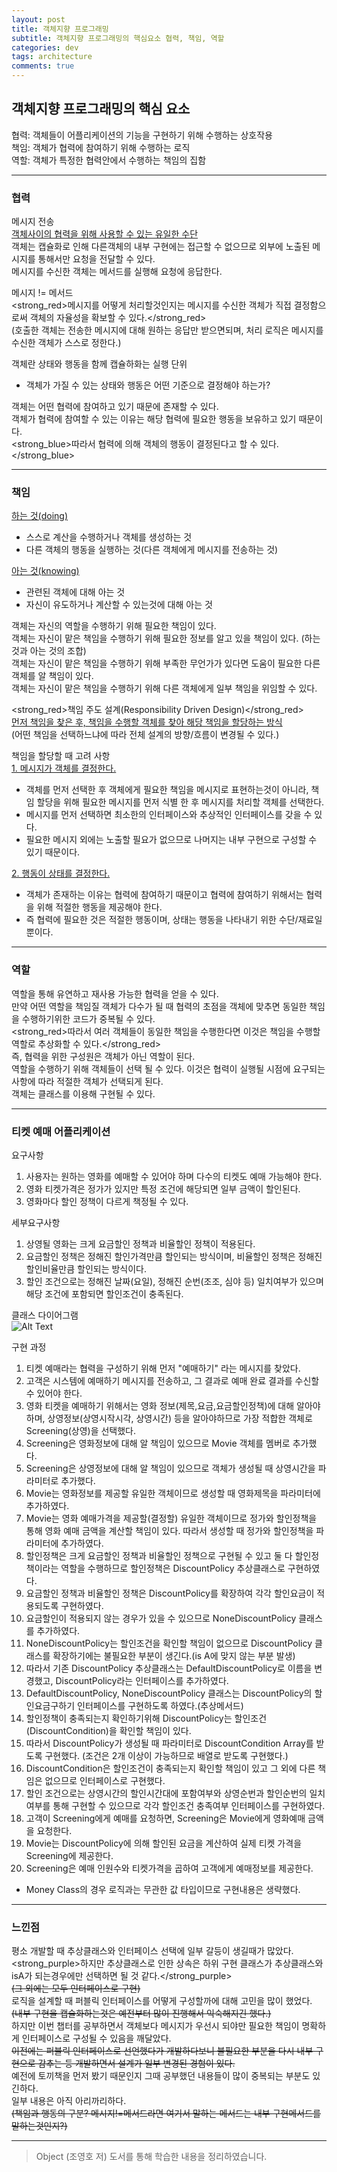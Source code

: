 ```yaml
---
layout: post
title: 객체지향 프로그래밍
subtitle: 객체지향 프로그래밍의 핵심요소 협력, 책임, 역할
categories: dev
tags: architecture
comments: true
---
```


## 객체지향 프로그래밍의 핵심 요소  
협력: 객체들이 어플리케이션의 기능을 구현하기 위해 수행하는 상호작용  
책임: 객체가 협력에 참여하기 위해 수행하는 로직  
역할: 객체가 특정한 협력안에서 수행하는 책임의 집함  
<hr>  

### 협력  
메시지 전송  
<u>객체사이의 협력을 위해 사용할 수 있는 유일한 수단</u>  
객체는 캡슐화로 인해 다른객체의 내부 구현에는 접근할 수 없으므로 외부에 노출된 메시지를 통해서만 요청을 전달할 수 있다.  
메시지를 수신한 객체는 메서드를 실행해 요청에 응답한다.  
  
메시지 != 메서드  
<strong_red>메시지를 어떻게 처리할것인지는 메시지를 수신한 객체가 직접 결정함으로써 객체의 자율성을 확보할 수 있다.</strong_red>  
(호출한 객체는 전송한 메시지에 대해 원하는 응답만 받으면되며, 처리 로직은 메시지를 수신한 객체가 스스로 정한다.)  
  
객체란 상태와 행동을 함께 캡슐하화는 실행 단위  
-  객체가 가질 수 있는 상태와 행동은 어떤 기준으로 결정해야 하는가?  

객체는 어떤 협력에 참여하고 있기 때문에 존재할 수 있다.  
객체가 협력에 참여할 수 있는 이유는 해당 협력에 필요한 행동을 보유하고 있기 때문이다.  
<strong_blue>따라서 협력에 의해 객체의 행동이 결정된다고 할 수 있다.</strong_blue>  
<hr>  

### 책임  
<u>하는 것(doing)</u>  
- 스스로 계산을 수행하거나 객체를 생성하는 것  
- 다른 객체의 행동을 실행하는 것(다른 객체에게 메시지를 전송하는 것)  

<u>아는 것(knowing)</u>
- 관련된 객체에 대해 아는 것  
- 자신이 유도하거나 계산할 수 있는것에 대해 아는 것  
  
객체는 자신의 역할을 수행하기 위해 필요한 책임이 있다.  
객체는 자신이 맡은 책임을 수행하기 위해 필요한 정보를 알고 있을 책임이 있다.  (하는 것과 아는 것의 조합)  
객체는 자신이 맡은 책임을 수행하기 위해 부족한 무언가가 있다면 도움이 필요한 다른객체를 알 책임이 있다.  
객체는 자신이 맡은 책임을 수행하기 위해 다른 객체에게 일부 책임을 위임할 수 있다.  

<strong_red>책임 주도 설계(Responsibility Driven Design)</strong_red>  
<u>먼저 책임을 찾은 후, 책임을 수행할 객체를 찾아 해당 책임을 할당하는 방식</u>  
(어떤 책임을 선택하느냐에 따라 전체 설계의 방향/흐름이 변경될 수 있다.)  
  
책임을 할당할 때 고려 사항  
<u>1. 메시지가 객체를 결정한다.</u>  
   - 객체를 먼저 선택한 후 객체에게 필요한 책임을 메시지로 표현하는것이 아니라, 책임 할당을 위해 필요한 메시지를 먼저 식별 한 후 메시지를 처리할 객체를 선택한다.  
   - 메시지를 먼저 선택하면 최소한의 인터페이스와 추상적인 인터페이스를 갖을 수 있다.  
   - 필요한 메시지 외에는 노출할 필요가 없으므로 나머지는 내부 구현으로 구성할 수 있기 때문이다.  

<u>2. 행동이 상태를 결정한다.</u>  
   - 객체가 존재하는 이유는 협력에 참여하기 때문이고 협력에 참여하기 위해서는 협력을 위해 적절한 행동을 제공해야 한다.  
   - 즉 협력에 필요한 것은 적절한 행동이며, 상태는 행동을 나타내기 위한 수단/재료일 뿐이다.  
<hr>
    
### 역할  
역할을 통해 유연하고 재사용 가능한 협력을 얻을 수 있다.  
만약 어떤 역할을 책임질 객체가 다수가 될 때 협력의 초점을 객체에 맞추면 동일한 책임을 수행하기위한 코드가 중복될 수 있다.  
<strong_red>따라서 여러 객체들이 동일한 책임을 수행한다면 이것은 책임을 수행할 역할로 추상화할 수 있다.</strong_red>  
즉, 협력을 위한 구성원은 객체가 아닌 역할이 된다.  
역할을 수행하기 위해 객체들이 선택 될 수 있다. 이것은 협력이 실행될 시점에 요구되는 사항에 따라 적절한 객체가 선택되게 된다.  
객체는 클래스를 이용해 구현될 수 있다.  
<hr>  

### 티켓 예매 어플리케이션  
요구사항  
1. 사용자는 원하는 영화를 예매할 수 있어야 하며 다수의 티켓도 예매 가능해야 한다.
2. 영화 티켓가격은 정가가 있지만 특정 조건에 해당되면 일부 금액이 할인된다.  
3. 영화마다 할인 정책이 다르게 책정될 수 있다.  

세부요구사항  
1. 상영될 영화는 크게 요금할인 정책과 비율할인 정책이 적용된다.  
2. 요금할인 정책은 정해진 할인가격만큼 할인되는 방식이며, 비율할인 정책은 정해진 할인비율만큼 할인되는 방식이다.  
3. 할인 조건으로는 정해진 날짜(요일), 정해진 순번(조조, 심야 등) 일치여부가 있으며 해당 조건에 포함되면 할인조건이 충족된다.  
  
클래스 다이어그램  
![Alt Text](/assets/img/dev/object/movie-ticket-reservation-classdiagram.png)  
  
  
구현 과정  
1. 티켓 예매라는 협력을 구성하기 위해 먼저 "예매하기" 라는 메시지를 찾았다.  
2. 고객은 시스템에 예매하기 메시지를 전송하고, 그 결과로 예매 완료 결과를 수신할 수 있어야 한다.  
3. 영화 티켓을 예매하기 위해서는 영화 정보(제목,요금,요금할인정책)에 대해 알아야하며, 상영정보(상영시작시각, 상영시간) 등을 알아야하므로 가장 적합한 객체로 Screening(상영)을 선택했다.  
4. Screening은 영화정보에 대해 알 책임이 있으므로 Movie 객체를 멤버로 추가했다.  
5. Screening은 상영정보에 대해 알 책임이 있으므로 객체가 생성될 때 상영시간을 파라미터로 추가했다.  
6. Movie는 영화정보를 제공할 유일한 객체이므로 생성할 때 영화제목을 파라미터에 추가하였다.
7. Movie는 영화 예매가격을 제공할(결정할) 유일한 객체이므로 정가와 할인정책을 통해 영화 예매 금액을 계산할 책임이 있다. 따라서 생성할 때 정가와 할인정책을 파라미터에 추가하였다.
8. 할인정책은 크게 요금할인 정책과 비율할인 정책으로 구현될 수 있고 둘 다 할인정책이라는 역할을 수행하므로 할인정책은 DiscountPolicy 추상클래스로 구현하였다.  
9. 요금할인 정책과 비율할인 정책은 DiscountPolicy를 확장하여 각각 할인요금이 적용되도록 구현하였다.  
10. 요금할인이 적용되지 않는 경우가 있을 수 있으므로 NoneDiscountPolicy 클래스를 추가하였다.  
11. NoneDiscountPolicy는 할인조건을 확인할 책임이 없으므로 DiscountPolicy 클래스를 확장하기에는 불필요한 부분이 생긴다.(is A에 맞지 않는 부분 발생)  
12. 따라서 기존 DiscountPolicy 추상클래스는 DefaultDiscountPolicy로 이름을 변경했고, DiscountPolicy라는 인터페이스를 추가하였다.  
13. DefaultDiscountPolicy, NoneDiscountPolicy 클래스는 DiscountPolicy의 할인요금구하기 인터페이스를 구현하도록 하였다.(추상메서드)  
14. 할인정책이 충족되는지 확인하기위해 DiscountPolicy는 할인조건(DiscountCondition)을 확인할 책임이 있다.  
15. 따라서 DiscountPolicy가 생성될 때 파라미터로 DiscountCondition Array를 받도록 구현했다. (조건은 2개 이상이 가능하므로 배열로 받도록 구현했다.)  
16. DiscountCondition은 할인조건이 충족되는지 확인할 책임이 있고 그 외에 다른 책임은 없으므로 인터페이스로 구현했다.  
17. 할인 조건으로는 상영시간의 할인시간대에 포함여부와 상영순번과 할인순번의 일치여부를 통해 구현할 수 있으므로 각각 할인조건 충족여부 인터페이스를 구현하였다.  
18. 고객이 Screening에게 예매를 요청하면, Screening은 Movie에게 영화예매 금액을 요청한다.  
19. Movie는 DiscountPolicy에 의해 할인된 요금을 계산하여 실제 티켓 가격을 Screening에 제공한다.  
20. Screening은 예매 인원수와 티켓가격을 곱하여 고객에게 예매정보를 제공한다.  

* Money Class의 경우 로직과는 무관한 값 타입이므로 구현내용은 생략했다.
<hr>

### 느낀점  
평소 개발할 때 추상클래스와 인터페이스 선택에 일부 갈등이 생길때가 많았다.  
<strong_purple>하지만 추상클래스로 인한 상속은 하위 구현 클래스가 추상클래스와 isA가 되는경우에만 선택하면 될 것 같다.</strong_purple>  
~~(그 외에는 모두 인터페이스로 구현)~~  
로직을 설계할 때 퍼블릭 인터페이스를 어떻게 구성할까에 대해 고민을 많이 했었다.  
~~(내부 구현을 캡슐화하는것은 예전부터 많이 진행해서 익숙해지긴 했다.)~~  
하지만 이번 챕터를 공부하면서 객체보다 메시지가 우선시 되야만 필요한 책임이 명확하게 인터페이스로 구성될 수 있음을 깨달았다.  
~~이전에는 퍼블릭 인터페이스로 선언했다가 개발하다보니 불필요한 부분을 다시 내부 구현으로 감추는 등 개발하면서 설계가 일부 변경된 경험이 있다.~~  
예전에 토끼책을 먼저 봤기 때문인지 그때 공부했던 내용들이 많이 중복되는 부분도 있긴하다.  
일부 내용은 아직 아리까리하다.  
~~(책임과 행동의 구분? 메시지!=메서드라면 여기서 말하는 메서드는 내부 구현메서드를 말하는것인지?)~~  


<hr>

> Object (조영호 저) 도서를 통해 학습한 내용을 정리하였습니다.
